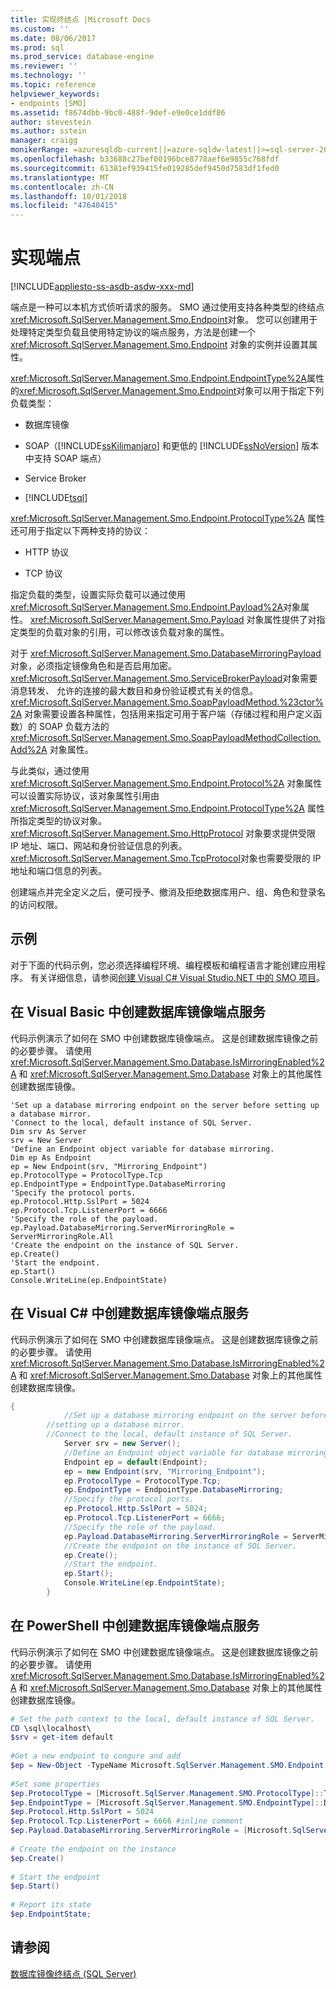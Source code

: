```yaml
---
title: 实现终结点 |Microsoft Docs
ms.custom: ''
ms.date: 08/06/2017
ms.prod: sql
ms.prod_service: database-engine
ms.reviewer: ''
ms.technology: ''
ms.topic: reference
helpviewer_keywords:
- endpoints [SMO]
ms.assetid: f8674dbb-9bc0-488f-9def-e9e0ce1ddf86
author: stevestein
ms.author: sstein
manager: craigg
monikerRange: =azuresqldb-current||=azure-sqldw-latest||>=sql-server-2016||=sqlallproducts-allversions||>=sql-server-linux-2017||=azuresqldb-mi-current
ms.openlocfilehash: b33688c27bef00196bce8778aef6e9855c768fdf
ms.sourcegitcommit: 61381ef939415fe019285def9450d7583df1fed0
ms.translationtype: MT
ms.contentlocale: zh-CN
ms.lasthandoff: 10/01/2018
ms.locfileid: "47640415"
---
```

# <a name="implementing-endpoints"></a>实现端点
[!INCLUDE[appliesto-ss-asdb-asdw-xxx-md](../../../includes/appliesto-ss-asdb-asdw-xxx-md.md)]

  端点是一种可以本机方式侦听请求的服务。 SMO 通过使用支持各种类型的终结点<xref:Microsoft.SqlServer.Management.Smo.Endpoint>对象。 您可以创建用于处理特定类型负载且使用特定协议的端点服务，方法是创建一个 <xref:Microsoft.SqlServer.Management.Smo.Endpoint> 对象的实例并设置其属性。  
  
 <xref:Microsoft.SqlServer.Management.Smo.Endpoint.EndpointType%2A>属性的<xref:Microsoft.SqlServer.Management.Smo.Endpoint>对象可以用于指定下列负载类型：  
  
-   数据库镜像  
  
-   SOAP（[!INCLUDE[ssKilimanjaro](../../../includes/sskilimanjaro-md.md)] 和更低的 [!INCLUDE[ssNoVersion](../../../includes/ssnoversion-md.md)] 版本中支持 SOAP 端点）  
  
-   Service Broker  
  
-   [!INCLUDE[tsql](../../../includes/tsql-md.md)]  
  
 <xref:Microsoft.SqlServer.Management.Smo.Endpoint.ProtocolType%2A> 属性还可用于指定以下两种支持的协议：  
  
-   HTTP 协议  
  
-   TCP 协议  
  
 指定负载的类型，设置实际负载可以通过使用<xref:Microsoft.SqlServer.Management.Smo.Endpoint.Payload%2A>对象属性。 <xref:Microsoft.SqlServer.Management.Smo.Payload> 对象属性提供了对指定类型的负载对象的引用，可以修改该负载对象的属性。  
  
 对于 <xref:Microsoft.SqlServer.Management.Smo.DatabaseMirroringPayload> 对象，必须指定镜像角色和是否启用加密。 <xref:Microsoft.SqlServer.Management.Smo.ServiceBrokerPayload>对象需要消息转发、 允许的连接的最大数目和身份验证模式有关的信息。 <xref:Microsoft.SqlServer.Management.Smo.SoapPayloadMethod.%23ctor%2A> 对象需要设置各种属性，包括用来指定可用于客户端（存储过程和用户定义函数）的 SOAP 负载方法的 <xref:Microsoft.SqlServer.Management.Smo.SoapPayloadMethodCollection.Add%2A> 对象属性。  
  
 与此类似，通过使用 <xref:Microsoft.SqlServer.Management.Smo.Endpoint.Protocol%2A> 对象属性可以设置实际协议，该对象属性引用由 <xref:Microsoft.SqlServer.Management.Smo.Endpoint.ProtocolType%2A> 属性所指定类型的协议对象。 <xref:Microsoft.SqlServer.Management.Smo.HttpProtocol> 对象要求提供受限 IP 地址、端口、网站和身份验证信息的列表。 <xref:Microsoft.SqlServer.Management.Smo.TcpProtocol>对象也需要受限的 IP 地址和端口信息的列表。  
  
 创建端点并完全定义之后，便可授予、撤消及拒绝数据库用户、组、角色和登录名的访问权限。  
  
## <a name="example"></a>示例  
 对于下面的代码示例，您必须选择编程环境、编程模板和编程语言才能创建应用程序。 有关详细信息，请参阅[创建 Visual C&#35; Visual Studio.NET 中的 SMO 项目](../../../relational-databases/server-management-objects-smo/how-to-create-a-visual-csharp-smo-project-in-visual-studio-net.md)。  
  
## <a name="creating-a-database-mirroring-endpoint-service-in-visual-basic"></a>在 Visual Basic 中创建数据库镜像端点服务  
 代码示例演示了如何在 SMO 中创建数据库镜像端点。 这是创建数据库镜像之前的必要步骤。 请使用 <xref:Microsoft.SqlServer.Management.Smo.Database.IsMirroringEnabled%2A> 和 <xref:Microsoft.SqlServer.Management.Smo.Database> 对象上的其他属性创建数据库镜像。  
  
```VBNET
'Set up a database mirroring endpoint on the server before setting up a database mirror.
'Connect to the local, default instance of SQL Server.
Dim srv As Server
srv = New Server
'Define an Endpoint object variable for database mirroring.
Dim ep As Endpoint
ep = New Endpoint(srv, "Mirroring_Endpoint")
ep.ProtocolType = ProtocolType.Tcp
ep.EndpointType = EndpointType.DatabaseMirroring
'Specify the protocol ports.
ep.Protocol.Http.SslPort = 5024
ep.Protocol.Tcp.ListenerPort = 6666
'Specify the role of the payload.
ep.Payload.DatabaseMirroring.ServerMirroringRole = ServerMirroringRole.All
'Create the endpoint on the instance of SQL Server.
ep.Create()
'Start the endpoint.
ep.Start()
Console.WriteLine(ep.EndpointState)
``` 
  
## <a name="creating-a-database-mirroring-endpoint-service-in-visual-c"></a>在 Visual C# 中创建数据库镜像端点服务  
 代码示例演示了如何在 SMO 中创建数据库镜像端点。 这是创建数据库镜像之前的必要步骤。 请使用 <xref:Microsoft.SqlServer.Management.Smo.Database.IsMirroringEnabled%2A> 和 <xref:Microsoft.SqlServer.Management.Smo.Database> 对象上的其他属性创建数据库镜像。  
  
```csharp  
{  
            //Set up a database mirroring endpoint on the server before   
        //setting up a database mirror.   
        //Connect to the local, default instance of SQL Server.   
            Server srv = new Server();  
            //Define an Endpoint object variable for database mirroring.   
            Endpoint ep = default(Endpoint);  
            ep = new Endpoint(srv, "Mirroring_Endpoint");  
            ep.ProtocolType = ProtocolType.Tcp;  
            ep.EndpointType = EndpointType.DatabaseMirroring;  
            //Specify the protocol ports.   
            ep.Protocol.Http.SslPort = 5024;  
            ep.Protocol.Tcp.ListenerPort = 6666;  
            //Specify the role of the payload.   
            ep.Payload.DatabaseMirroring.ServerMirroringRole = ServerMirroringRole.All;  
            //Create the endpoint on the instance of SQL Server.   
            ep.Create();  
            //Start the endpoint.   
            ep.Start();  
            Console.WriteLine(ep.EndpointState);  
        }  
```  
  
## <a name="creating-a-database-mirroring-endpoint-service-in-powershell"></a>在 PowerShell 中创建数据库镜像端点服务  
 代码示例演示了如何在 SMO 中创建数据库镜像端点。 这是创建数据库镜像之前的必要步骤。 请使用 <xref:Microsoft.SqlServer.Management.Smo.Database.IsMirroringEnabled%2A> 和 <xref:Microsoft.SqlServer.Management.Smo.Database> 对象上的其他属性创建数据库镜像。  
  
```powershell  
# Set the path context to the local, default instance of SQL Server.  
CD \sql\localhost\  
$srv = get-item default  
  
#Get a new endpoint to congure and add  
$ep = New-Object -TypeName Microsoft.SqlServer.Management.SMO.Endpoint -argumentlist $srv,"Mirroring_Endpoint"  
  
#Set some properties  
$ep.ProtocolType = [Microsoft.SqlServer.Management.SMO.ProtocolType]::Tcp  
$ep.EndpointType = [Microsoft.SqlServer.Management.SMO.EndpointType]::DatabaseMirroring  
$ep.Protocol.Http.SslPort = 5024  
$ep.Protocol.Tcp.ListenerPort = 6666 #inline comment  
$ep.Payload.DatabaseMirroring.ServerMirroringRole = [Microsoft.SqlServer.Management.SMO.ServerMirroringRole]::All  
  
# Create the endpoint on the instance  
$ep.Create()  
  
# Start the endpoint  
$ep.Start()  
  
# Report its state  
$ep.EndpointState;  
```  
  
## <a name="see-also"></a>请参阅  
 [数据库镜像终结点 (SQL Server)](../../../database-engine/database-mirroring/the-database-mirroring-endpoint-sql-server.md)  
  
  
